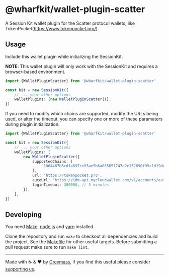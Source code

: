 # @wharfkit/wallet-plugin-scatter

A Session Kit wallet plugin for the Scatter protocol wallets, like TokenPocket(https://www.tokenpocket.pro/).

## Usage

Include this wallet plugin while initializing the SessionKit.

**NOTE**: This wallet plugin will only work with the SessionKit and requires a browser-based environment.

```ts
import {WalletPluginScatter} from '@wharfkit/wallet-plugin-scatter'

const kit = new SessionKit({
    // ... your other options
    walletPlugins: [new WalletPluginScatter()],
})
```

If you need to modify which chains are supported, modify the URLs being used, or alter the timeout, you can specify one or more of these paramaters during plugin initialization.

```ts
import {WalletPluginScatter} from '@wharfkit/wallet-plugin-scatter'

const kit = new SessionKit({
    // ... your other options
    walletPlugins: [
        new WalletPluginScatter({
            supportedChains: [
                '1064487b3cd1a897ce03ae5b6a865651747e2e152090f99c1d19d44e01aea5a4', // WAX (Mainnet)
            ],
            url: 'https://tokenpocket.pro',
            autoUrl: 'https://idm-api.mycloudwallet.com/v1/accounts/auto-accept',
            loginTimeout: 300000, // 5 minutes
        }),
    ],
})
```

## Developing

You need [Make](https://www.gnu.org/software/make/), [node.js](https://nodejs.org/en/) and [yarn](https://classic.yarnpkg.com/en/docs/install) installed.

Clone the repository and run `make` to checkout all dependencies and build the project. See the [Makefile](./Makefile) for other useful targets. Before submitting a pull request make sure to run `make lint`.

---

Made with ☕️ & ❤️ by [Greymass](https://greymass.com), if you find this useful please consider [supporting us](https://greymass.com/support-us).
